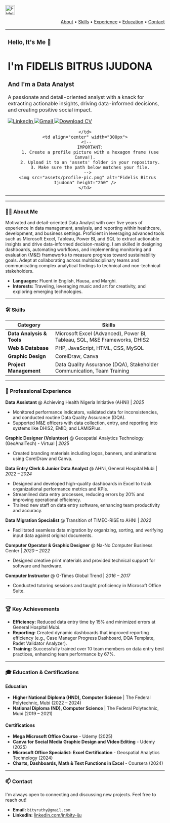 <!-- Header -->
<p align="left"> 
  <img alt="Fidelis' Portfolio" height="30px" src="https://img.shields.io/badge/Portfolio-255E63?style=for-the-badge" />
</p>
<p align="right">
  <a href="#-about-me">About</a> •
  <a href="#-skills">Skills</a> •
  <a href="#-experience">Experience</a> •
  <a href="#-education">Education</a> •
  <a href="#-contact">Contact</a>
</p>

<!-- Profile Section -->
<table align="center">
  <tr>
    <td align="center" width="600px">
      <h3 align="left">Hello, It's Me 👋</h3>
      <h1 align="left">I'm FIDELIS BITRUS IJUDONA</h1>
      <h3 align="left">And I'm a <b>Data Analyst</b></h3>
      <p align="left">
        A passionate and detail-oriented analyst with a knack for extracting actionable insights, driving data-informed decisions, and creating positive social impact.
      </p>
      <!-- Socials -->
      <p align="left">
        <a href="https://linkedin.com/in/bity-iju" target="_blank">
          <img src="https://img.shields.io/badge/LinkedIn-0077B5?style=for-the-badge&logo=linkedin&logoColor=white" alt="LinkedIn">
        </a>
        <a href="mailto:bityruthy@gmail.com">
          <img src="https://img.shields.io/badge/Gmail-D14836?style=for-the-badge&logo=gmail&logoColor=white" alt="Gmail">
        </a>
        <a href="assets/resume.pdf" target="_blank">
          <img src="https://img.shields.io/badge/Download-CV-13B5B1?style=for-the-badge" alt="Download CV">
        </a>
      </p>
      
    </td>
    <td align="center" width="300px">
      <!-- 
        IMPORTANT:
        1. Create a profile picture with a hexagon frame (use Canva!).
        2. Upload it to an 'assets' folder in your repository.
        3. Make sure the path below matches your file.
      -->
      <img src="assets/profile-pic.png" alt="Fidelis Bitrus Ijudona" height="250" />
    </td>
  </tr>
</table>

---

### 🙋‍♂️ About Me
<a id="-about-me"></a>

Motivated and detail-oriented Data Analyst with over five years of experience in data management, analysis, and reporting within healthcare, development, and business settings. Proficient in leveraging advanced tools such as Microsoft Excel, Tableau, Power BI, and SQL to extract actionable insights and drive data-informed decision-making. I am skilled in designing dashboards, automating workflows, and implementing monitoring and evaluation (M&E) frameworks to measure progress toward sustainability goals. Adept at collaborating across multidisciplinary teams and communicating complex analytical findings to technical and non-technical stakeholders.

- **Languages:** Fluent in English, Hausa, and Marghi.
- **Interests:** Traveling, leveraging music and art for creativity, and exploring emerging technologies.

---

### 🛠️ Skills
<a id="-skills"></a>

| Category                     | Skills                                                                     |
| ---------------------------- | -------------------------------------------------------------------------- |
| **Data Analysis & Tools**    | Microsoft Excel (Advanced), Power BI, Tableau, SQL, M&E Frameworks, DHIS2  |
| **Web & Database**           | PHP, JavaScript, HTML, CSS, MySQL                                          |
| **Graphic Design**           | CorelDraw, Canva                                                           |
| **Project Management**       | Data Quality Assurance (DQA), Stakeholder Communication, Team Training     |

---

### 💼 Professional Experience
<a id="-experience"></a>

**Data Assistant** @ Achieving Health Nigeria Initiative (AHNi) | _2025_
- Monitored performance indicators, validated data for inconsistencies, and conducted routine Data Quality Assurance (DQA).
- Supported M&E officers with data collection, entry, and reporting into systems like DHIS2, EMID, and LAMISPlus.

**Graphic Designer (Volunteer)** @ Geospatial Analytics Technology (GeoAnalTech) - Virtual | _2025_
- Created branding materials including logos, banners, and animations using CorelDraw and Canva.

**Data Entry Clerk & Junior Data Analyst** @ AHNi, General Hospital Mubi | _2022 – 2024_
- Designed and developed high-quality dashboards in Excel to track organizational performance metrics and KPIs.
- Streamlined data entry processes, reducing errors by 20% and improving operational efficiency.
- Trained new staff on data entry software, enhancing team productivity and accuracy.

**Data Migration Specialist** @ Transition of TIMEC-RISE to AHNI | _2022_
- Facilitated seamless data migration by organizing, sorting, and verifying input data against original documents.

**Computer Operator & Graphic Designer** @ Na-No Computer Business Center | _2020 – 2022_
- Designed creative print materials and provided technical support for software and hardware.

**Computer Instructor** @ G-Times Global Trend | _2016 – 2017_
- Conducted tutoring sessions and taught proficiency in Microsoft Office Suite.

---

### 🏆 Key Achievements
<a id="-achievements"></a>

- **Efficiency:** Reduced data entry time by 15% and minimized errors at General Hospital Mubi.
- **Reporting:** Created dynamic dashboards that improved reporting efficiency (e.g., Case Manager Progress Dashboard, DQA Template, Radet Validator Analyzer).
- **Training:** Successfully trained over 10 team members on data entry best practices, enhancing team performance by 67%.

---

### 🎓 Education & Certifications
<a id="-education"></a>

#### Education
- **Higher National Diploma (HND), Computer Science** | The Federal Polytechnic, Mubi (2022 – 2024)
- **National Diploma (ND), Computer Science** | The Federal Polytechnic, Mubi (2019 – 2021)

#### Certifications
- **Mega Microsoft Office Course** - Udemy (2025)
- **Canva for Social Media Graphic Design and Video Editing** - Udemy (2025)
- **Microsoft Office Specialist: Excel Certification** - Geospatial Analytics Technology (2024)
- **Charts, Dashboards, Math & Text Functions in Excel** - Coursera (2024)

---

### 📫 Contact
<a id="-contact"></a>

I'm always open to connecting and discussing new projects. Feel free to reach out!

- **Email:** `bityruthy@gmail.com`
- **LinkedIn:** [linkedin.com/in/bity-iju](https://linkedin.com/in/bity-iju)

<br>
